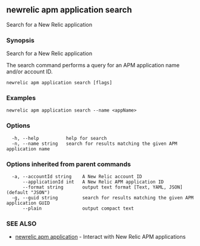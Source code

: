 ## newrelic apm application search

Search for a New Relic application

### Synopsis

Search for a New Relic application

The search command performs a query for an APM application name and/or account ID.


```
newrelic apm application search [flags]
```

### Examples

```
newrelic apm application search --name <appName>
```

### Options

```
  -h, --help          help for search
  -n, --name string   search for results matching the given APM application name
```

### Options inherited from parent commands

```
  -a, --accountId string    A New Relic account ID
      --applicationId int   A New Relic APM application ID
      --format string       output text format [Text, YAML, JSON] (default "JSON")
  -g, --guid string         search for results matching the given APM application GUID
      --plain               output compact text
```

### SEE ALSO

* [newrelic apm application](newrelic_apm_application.md)	 - Interact with New Relic APM applications

